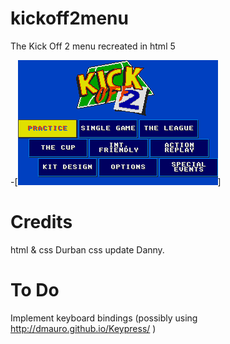 # kickoff2menu
The Kick Off 2 menu recreated in html 5

-[![Kick Off 2 menu](images/menu.png?raw=true)]		

# Credits
html & css Durban
css update Danny.

# To Do 
Implement keyboard bindings (possibly using http://dmauro.github.io/Keypress/ )
